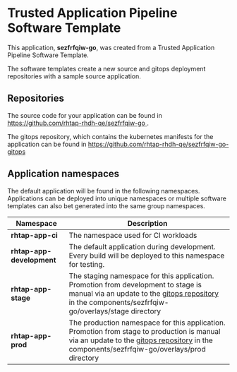 # Trusted Application Pipeline Software Template

This application, **sezfrfqiw-go**, was created from a Trusted Application Pipeline Software Template.

The software templates create a new source and gitops deployment repositories with a sample source application. 

## Repositories

The source code for your application can be found in [https://github.com/rhtap-rhdh-qe/sezfrfqiw-go ](https://github.com/rhtap-rhdh-qe/sezfrfqiw-go ).
 
The gitops repository, which contains the kubernetes manifests for the application can be found in 
[https://github.com/rhtap-rhdh-qe/sezfrfqiw-go-gitops ](https://github.com/rhtap-rhdh-qe/sezfrfqiw-go-gitops ) 

## Application namespaces 

The default application will be found in the following namespaces. Applications can be deployed into unique namespaces or multiple software templates can also bet generated into the same group namespaces.  

|  Namespace   |  Description   |  
| -------- | -------- |
| **rhtap-app-ci** | The namespace used for CI workloads |
| **rhtap-app-development** | The default application during development. Every build will be deployed to this namespace for testing. |
| **rhtap-app-stage** | The staging namespace for this application. Promotion from development to stage is manual via an update to the [gitops repository](https://github.com/rhtap-rhdh-qe/sezfrfqiw-go-gitops ) in the components/sezfrfqiw-go/overlays/stage directory |
| **rhtap-app-prod** | The production namespace for this application. Promotion from stage to production is manual via an update to the [gitops repository](https://github.com/rhtap-rhdh-qe/sezfrfqiw-go-gitops ) in the components/sezfrfqiw-go/overlays/prod directory |